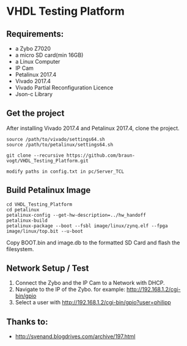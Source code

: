 # VHDL Testing Platform

## Requirements:
* a Zybo Z7020
* a micro SD card(min 16GB)
* a Linux Computer
* IP Cam
* Petalinux 2017.4
* Vivado 2017.4
* Vivado Partial Reconfiguration Licence
* Json-c Library

## Get the project
After installing Vivado 2017.4 and Petalinux 2017.4, clone the project.

```
source /path/to/vivado/settings64.sh
source /path/to/petalinux/settings64.sh

git clone --recursive https://github.com/braun-vogt/VHDL_Testing_Platform.git

modify paths in config.txt in pc/Server_TCL 
```

## Build Petalinux Image

```
cd VHDL_Testing_Platform
cd petalinux
petalinux-config --get-hw-description=../hw_handoff
petalinux-build
petalinux-package --boot --fsbl image/linux/zynq.elf --fpga image/linux/top.bit --u-boot
```
Copy BOOT.bin and image.db to the formatted SD Card and flash the filesystem.

## Network Setup / Test
1) Connect the Zybo and the IP Cam to a Network with DHCP. 
2) Navigate to the IP of the Zybo. for example: http://192.168.1.2/cgi-bin/gpio
3) Select a user with http://192.168.1.2/cgi-bin/gpio?user=philipp

## Thanks to:
* http://svenand.blogdrives.com/archive/197.html
